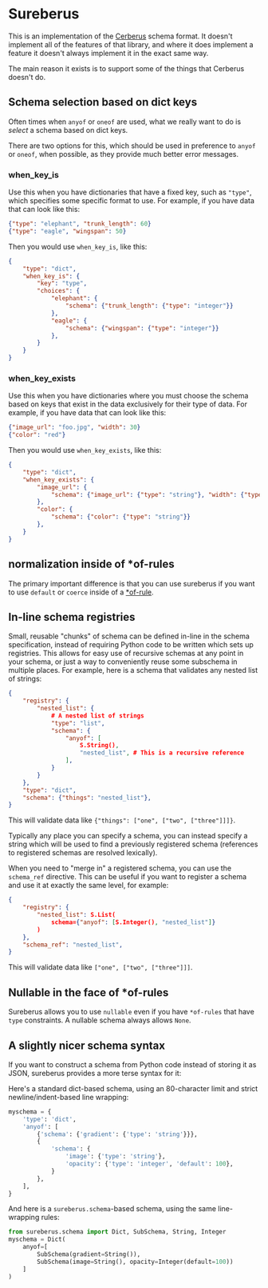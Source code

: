 # Sureberus

This is an implementation of the [Cerberus](https://github.com/pyeve/cerberus/)
schema format. It doesn't implement all of the features of that library, and
where it does implement a feature it doesn't always implement it in the exact
same way.

The main reason it exists is to support some of the things that Cerberus doesn't
do.

## Schema selection based on dict keys

Often times when `anyof` or `oneof` are used, what we really want to do is
*select* a schema based on dict keys.

There are two options for this, which should be used in preference to `anyof` or
`oneof`, when possible, as they provide much better error messages.

### when_key_is

Use this when you have dictionaries that have a fixed key, such as `"type"`,
which specifies some specific format to use. For example, if you have data that
can look like this:

```json
{"type": "elephant", "trunk_length": 60}
{"type": "eagle", "wingspan": 50}
```

Then you would use `when_key_is`, like this:

```json
{
    "type": "dict",
    "when_key_is": {
        "key": "type",
        "choices": {
            "elephant": {
                "schema": {"trunk_length": {"type": "integer"}}
            },
            "eagle": {
                "schema": {"wingspan": {"type": "integer"}}
            },
        }
    }
}
```

### when_key_exists

Use this when you have dictionaries where you must choose the schema based on
keys that exist in the data exclusively for their type of data. For example, if
you have data that can look like this:

```json
{"image_url": "foo.jpg", "width": 30}
{"color": "red"}
```

Then you would use `when_key_exists`, like this:

```json
{
    "type": "dict",
    "when_key_exists": {
        "image_url": {
            "schema": {"image_url": {"type": "string"}, "width": {"type": "integer"}}
        },
        "color": {
            "schema": {"color": {"type": "string"}}
        },
    }
}
```


## normalization inside of *of-rules

The primary important difference is that you can use sureberus if you want to
use `default` or `coerce` inside of a
[*of-rule](http://docs.python-cerberus.org/en/stable/validation-rules.html#of-rules).


## In-line schema registries

Small, reusable "chunks" of schema can be defined in-line in the schema
specification, instead of requiring Python code to be written which sets up
registries. This allows for easy use of recursive schemas at any point in your
schema, or just a way to conveniently reuse some subschema in multiple places.
For example, here is a schema that validates any nested list of strings:

```json
{
    "registry": {
        "nested_list": {
            # A nested list of strings
            "type": "list",
            "schema": {
                "anyof": [
                    S.String(),
                    "nested_list", # This is a recursive reference
                ],
            }
        }
    },
    "type": "dict",
    "schema": {"things": "nested_list"},
}
```

This will validate data like `{"things": ["one", ["two", ["three"]]]}`.

Typically any place you can specify a schema, you can instead specify a string
which will be used to find a previously registered schema (references to
registered schemas are resolved lexically).

When you need to "merge in" a registered schema, you can use the `schema_ref`
directive. This can be useful if you want to register a schema and use it at
exactly the same level, for example:

```json
{
    "registry": {
        "nested_list": S.List(
            schema={"anyof": [S.Integer(), "nested_list"]}
        )
    },
    "schema_ref": "nested_list",
}
```

This will validate data like `["one", ["two", ["three"]]]`.


## Nullable in the face of *of-rules

Sureberus allows you to use `nullable` even if you have `*of-rules` that have
`type` constraints. A nullable schema always allows `None`.

## A slightly nicer schema syntax

If you want to construct a schema from Python code instead of storing it as
JSON, sureberus provides a more terse syntax for it:

Here's a standard dict-based schema, using an 80-character limit and strict
newline/indent-based line wrapping:

```python
myschema = {
    'type': 'dict',
    'anyof': [
        {'schema': {'gradient': {'type': 'string'}}},
        {
            'schema': {
                'image': {'type': 'string'},
                'opacity': {'type': 'integer', 'default': 100},
            }
        },
    ],
}
```

And here is a `sureberus.schema`-based schema, using the same line-wrapping
rules:

```python
from sureberus.schema import Dict, SubSchema, String, Integer
myschema = Dict(
    anyof=[
        SubSchema(gradient=String()),
        SubSchema(image=String(), opacity=Integer(default=100))
    ]
)
```
